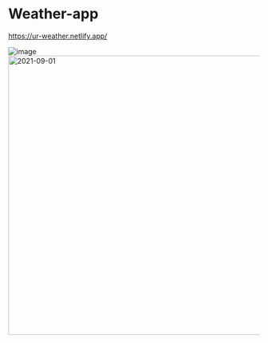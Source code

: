 # Weather-app

https://ur-weather.netlify.app/

![image](https://user-images.githubusercontent.com/76563215/131695228-901dd3b7-06cf-40b6-a7d2-f42ab86420ae.png)
<img width="560" alt="2021-09-01" src="https://user-images.githubusercontent.com/76563215/131695323-fc3b18f2-8fef-4bba-9896-2f2273ddb093.png">


